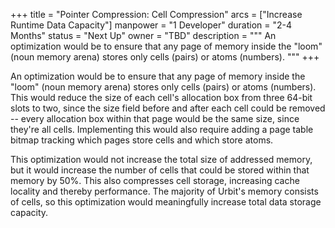 +++
title = "Pointer Compression: Cell Compression"
arcs = ["Increase Runtime Data Capacity"]
manpower = "1 Developer"
duration = "2-4 Months"
status = "Next Up"
owner = "TBD"
description = """
An optimization would be to ensure that any page of memory inside the "loom" (noun memory arena) stores only cells (pairs) or atoms (numbers). 
"""
+++

An optimization would be to ensure that any page of memory inside the "loom" (noun memory arena) stores only cells (pairs) or atoms (numbers).  This would reduce the size of each cell's allocation box from three 64-bit slots to two, since the size field before and after each cell could be removed -- every allocation box within that page would be the same size, since they're all cells.  Implementing this would also require adding a page table bitmap tracking which pages store cells and which store atoms.

This optimization would not increase the total size of addressed memory, but it would increase the number of cells that could be stored within that memory by 50%. This also compresses cell storage, increasing cache locality and thereby performance.   The majority of Urbit's memory consists of cells, so this optimization would meaningfully increase total data storage capacity.
